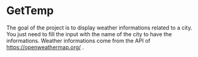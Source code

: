 # GetTemp
The goal of the project is to display weather informations related to a city.
You just need to fill the input with the name of the city to have the informations.
Weather informations come from the API of https://openweathermap.org/ .
